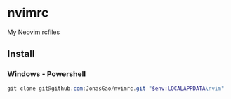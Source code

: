 # nvimrc
My Neovim rcfiles

## Install

### Windows - Powershell

```powershell
git clone git@github.com:JonasGao/nvimrc.git "$env:LOCALAPPDATA\nvim"
```

